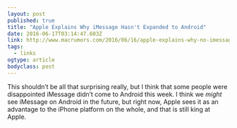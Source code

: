 ```yaml
---
layout: post 
published: true
title: "Apple Explains Why iMessage Hasn't Expanded to Android" 
date: 2016-06-17T03:14:47.603Z 
link: http://www.macrumors.com/2016/06/16/apple-explains-why-no-imessage-on-android/ 
tags:
  - links
ogtype: article 
bodyclass: post 
---
```


This shouldn’t be all that surprising really, but I think that some people were disappointed iMessage didn’t come to Android this week. I think we _might_ see iMessage on Android in the future, but right now, Apple sees it as an advantage to the iPhone platform on the whole, and that is still king at Apple.